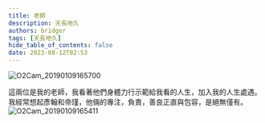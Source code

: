 ```yaml
---
title: 老師
description: 天長地久
authors: bridger
tags: [天長地久]
hide_table_of_contents: false
date: 2023-08-12T02:53
---
```




![O2Cam_20190109165700](https://e.brid.pw/i/2023/08/12/o14dev.webp)
<!-- truncate -->
這兩位是我的老師，我看著他們身體力行示範給我看的人生，加入我的人生處遇。  
我經常想起彥翰和帝瑾，他倆的專注，負責，善良正直與包容，是絕無僅有。  
![O2Cam_20190109165411](https://e.brid.pw/i/2023/08/12/o142yo.webp)